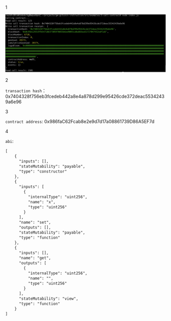 1

![contract_call](contract_call.png)

2

`transaction hash`：0x7404328f756eb3fcedeb442a8e4a878d299e95426cde372deac55342439a6e96

3

`contract address`: 0x986faC62Fcab8e2e9d7d17a08861739D86A5EF7d

4

`abi`:

```
[
    {
      "inputs": [],
      "stateMutability": "payable",
      "type": "constructor"
    },
    {
      "inputs": [
        {
          "internalType": "uint256",
          "name": "x",
          "type": "uint256"
        }
      ],
      "name": "set",
      "outputs": [],
      "stateMutability": "payable",
      "type": "function"
    },
    {
      "inputs": [],
      "name": "get",
      "outputs": [
        {
          "internalType": "uint256",
          "name": "",
          "type": "uint256"
        }
      ],
      "stateMutability": "view",
      "type": "function"
    }
]
```

